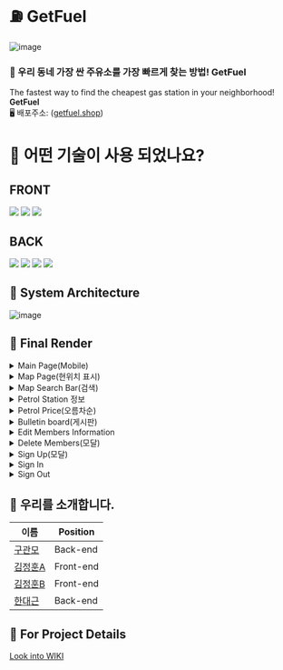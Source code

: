 # :fuelpump: GetFuel
![image](https://user-images.githubusercontent.com/85835389/162539832-ca29db52-e258-47c2-9f71-7cee75fdd4f3.png)
### :station: 우리 동네 가장 싼 주유소를 가장 빠르게 찾는 방법! GetFuel
The fastest way to find the cheapest gas station in your neighborhood! **GetFuel**  
🖥️ 배포주소: (<a href="https://getfuel.shop">getfuel.shop</a>)
# :hammer: 어떤 기술이 사용 되었나요?
## FRONT  
<img src="https://img.shields.io/badge/JavaScript-F7DF1E?style=flat-square&logo=JavaScript&logoColor=white"/>  
<img src="https://img.shields.io/badge/React-61DAFB?style=flat-square&logo=React&logoColor=white"/>  
<img src="https://img.shields.io/badge/PoastCSS-DD3A0A?PostCSS=flat-square&logo=PostCSS&logoColor=white"/>  

## BACK  
<img src="https://img.shields.io/badge/Express-000000?style=flat-square&logo=Express&logoColor=white"/>  
<img src="https://img.shields.io/badge/JSON Web Tokens-000000?style=flat-square&logo=JSONWebTokens&logoColor=white"/>  
<img src="https://img.shields.io/badge/Amazon AWS-232F3E?style=flat-square&logo=AmazonAWS&logoColor=white"/>  
<img src="https://img.shields.io/badge/MongoDB-47A248?style=flat-square&logo=MongoDB&logoColor=black"/>  

## :electric_plug: System Architecture 
![image](https://user-images.githubusercontent.com/85835389/162673158-669288a1-4601-4010-bdcb-d39d88913c64.png)
## :movie_camera: Final Render
<details>
<summary> Main Page(Mobile) </summary> 
<img src="https://user-images.githubusercontent.com/85835389/162772504-f911d246-9355-443e-b985-490a61065439.gif">
</details>

<details>
<summary> Map Page(현위치 표시) </summary> 
<img src="https://user-images.githubusercontent.com/57275302/162775656-4461bc2d-6a29-4a25-8e06-71799c03f9ab.gif">
</details>


<details>
<summary> Map Search Bar(검색) </summary> 
<img src="https://user-images.githubusercontent.com/85835389/162773226-5a0b0904-fdf4-4862-be9e-16ab0c440886.gif">
</details>

<details>
<summary> Petrol Station 정보 </summary> 
<img src="https://user-images.githubusercontent.com/85835389/162773799-2c2d274e-0e23-4c71-a325-7a68859e8d34.gif">
</details>

<details>
<summary> Petrol Price(오름차순) </summary> 
<img src="https://user-images.githubusercontent.com/85835389/162771916-293a6291-95f7-4ff0-93ae-0e8cb20be676.gif">
</details>

<details>
<summary> Bulletin board(게시판) </summary> 
<img src="https://user-images.githubusercontent.com/85835389/162769966-9d40ef8e-7dd4-4aee-a476-890078181090.gif">
</details>

<details>
<summary> Edit Members Information </summary> 
<img src="https://user-images.githubusercontent.com/85835389/162769994-cf51cadd-bac2-4bfe-9df3-1b5a66ab7395.gif">

</details>

<details>
<summary> Delete Members(모달) </summary> 
<img src="https://user-images.githubusercontent.com/85835389/162769907-d691d63e-7760-457f-b6c5-fc1d9baec20f.gif">

</details>

<details>
<summary> Sign Up(모달) </summary> 
<img src="https://user-images.githubusercontent.com/85835389/162776014-9db66d3f-bad1-47c6-bd0f-8b6aa2160500.gif">
</details>

<details>
<summary> Sign In </summary> 
<img src="https://user-images.githubusercontent.com/85835389/162769946-5e95b5ae-b3f9-4fd9-ba89-f5117f75663c.gif">

</details>

<details>
<summary> Sign Out </summary> 
<img src="https://user-images.githubusercontent.com/85835389/162769935-af01bee2-8fb0-4d32-ac8b-c57f50c0da83.gif">

</details>

## :raising_hand: 우리를 소개합니다.  

이름|Position
--|--|
<a href="https://github.com/Best-engineer">구관모|Back-end</a>
<a href="https://github.com/wjdgns950621">김정훈A|Front-end</a>
<a href="https://github.com/JungHoon0814">김정훈B|Front-end</a>
<a href="https://github.com/Daekuen">한대근|Back-end</a>

## :eyes: For Project Details
[Look into WIKI](https://github.com/codestates/GetFuel/wiki)
